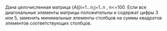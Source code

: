 Дана целочисленная матрица {Aij}i=1...n;j=1..n , n<=100. 
Если все диагональные элементы матрицы положительны и содержат цифры 3 или 5, заменить минимальные элементы столбцов на суммы квадратов элементов соответствующих столбцов.